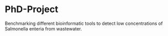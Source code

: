 # PhD-Project
Benchmarking different bioinformatic tools to detect low concentrations of Salmonella enteria from wastewater.
